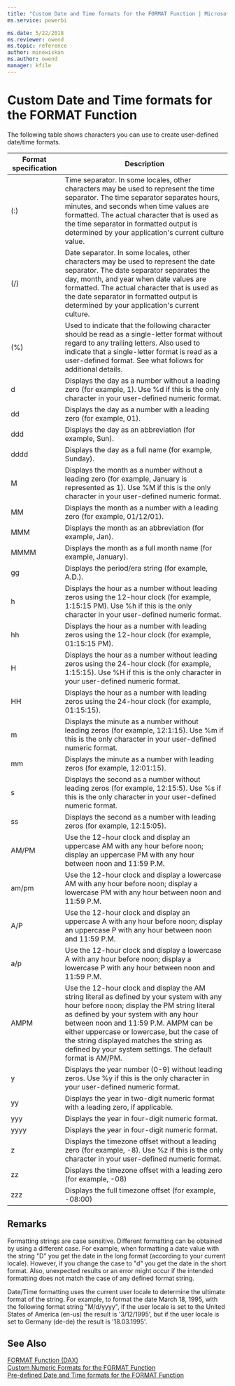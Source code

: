```yaml
---
title: "Custom Date and Time formats for the FORMAT Function | Microsoft Docs"
ms.service: powerbi 

ms.date: 5/22/2018
ms.reviewer: owend
ms.topic: reference
author: minewiskan
ms.author: owend
manager: kfile
---
```

# Custom Date and Time formats for the FORMAT Function
The following table shows characters you can use to create user-defined date/time formats.  
  
|Format specification|Description|  
|------------------------|---------------|  
|(:)|Time separator. In some locales, other characters may be used to represent the time separator. The time separator separates hours, minutes, and seconds when time values are formatted. The actual character that is used as the time separator in formatted output is determined by your application's current culture value.|  
|(/)|Date separator. In some locales, other characters may be used to represent the date separator. The date separator separates the day, month, and year when date values are formatted. The actual character that is used as the date separator in formatted output is determined by your application's current culture.|  
|(%)|Used to indicate that the following character should be read as a single-letter format without regard to any trailing letters. Also used to indicate that a single-letter format is read as a user-defined format. See what follows for additional details.|  
|d|Displays the day as a number without a leading zero (for example, 1). Use %d if this is the only character in your user-defined numeric format.|  
|dd|Displays the day as a number with a leading zero (for example, 01).|  
|ddd|Displays the day as an abbreviation (for example, Sun).|  
|dddd|Displays the day as a full name (for example, Sunday).|  
|M|Displays the month as a number without a leading zero (for example, January is represented as 1). Use %M if this is the only character in your user-defined numeric format.|  
|MM|Displays the month as a number with a leading zero (for example, 01/12/01).|  
|MMM|Displays the month as an abbreviation (for example, Jan).|  
|MMMM|Displays the month as a full month name (for example, January).|  
|gg|Displays the period/era string (for example, A.D.).|  
|h|Displays the hour as a number without leading zeros using the 12-hour clock (for example, 1:15:15 PM). Use %h if this is the only character in your user-defined numeric format.|  
|hh|Displays the hour as a number with leading zeros using the 12-hour clock (for example, 01:15:15 PM).|  
|H|Displays the hour as a number without leading zeros using the 24-hour clock (for example, 1:15:15). Use %H if this is the only character in your user-defined numeric format.|  
|HH|Displays the hour as a number with leading zeros using the 24-hour clock (for example, 01:15:15).|  
|m|Displays the minute as a number without leading zeros (for example, 12:1:15). Use %m if this is the only character in your user-defined numeric format.|  
|mm|Displays the minute as a number with leading zeros (for example, 12:01:15).|  
|s|Displays the second as a number without leading zeros (for example, 12:15:5). Use %s if this is the only character in your user-defined numeric format.|  
|ss|Displays the second as a number with leading zeros (for example, 12:15:05).|  
|AM/PM|Use the 12-hour clock and display an uppercase AM with any hour before noon; display an uppercase PM with any hour between noon and 11:59 P.M.|  
|am/pm|Use the 12-hour clock and display a lowercase AM with any hour before noon; display a lowercase PM with any hour between noon and 11:59 P.M.|
|A/P|	Use the 12-hour clock and display an uppercase A with any hour before noon; display an uppercase P with any hour between noon and 11:59 P.M.|
|a/p|Use the 12-hour clock and display a lowercase A with any hour before noon; display a lowercase P with any hour between noon and 11:59 P.M.|
|AMPM|Use the 12-hour clock and display the AM string literal as defined by your system with any hour before noon; display the PM string literal as defined by your system with any hour between noon and 11:59 P.M. AMPM can be either uppercase or lowercase, but the case of the string displayed matches the string as defined by your system settings. The default format is AM/PM.|  
|y|Displays the year number (0-9) without leading zeros. Use %y if this is the only character in your user-defined numeric format.|  
|yy|Displays the year in two-digit numeric format with a leading zero, if applicable.|  
|yyy|Displays the year in four-digit numeric format.|  
|yyyy|Displays the year in four-digit numeric format.|  
|z|Displays the timezone offset without a leading zero (for example, -8). Use %z if this is the only character in your user-defined numeric format.|  
|zz|Displays the timezone offset with a leading zero (for example, -08)|  
|zzz|Displays the full timezone offset (for example, -08:00)|  
  
## Remarks  
Formatting strings are case sensitive. Different formatting can be obtained by using a different case. For example, when formatting a date value with the string "D" you get the date in the long format (according to your current locale). However, if you change the case to "d" you get the date in the short format. Also, unexpected results or an error might occur if the intended formatting does not match the case of any defined format string.  
  
Date/Time formatting uses the current user locale to determine the ultimate format of the string. For example, to format the date March 18, 1995, with the following format string "M/d/yyyy", if the user locale is set to the United States of America (en-us) the result is '3/12/1995', but if the user locale is set to Germany (de-de) the result is '18.03.1995'.  
  
## See Also  
[FORMAT Function &#40;DAX&#41;](format-function-dax.md)  
[Custom Numeric Formats for the FORMAT Function](custom-numeric-formats-for-the-format-function.md)  
[Pre-defined Date and Time formats for the FORMAT Function](pre-defined-date-and-time-formats-for-the-format-function.md)  
  

